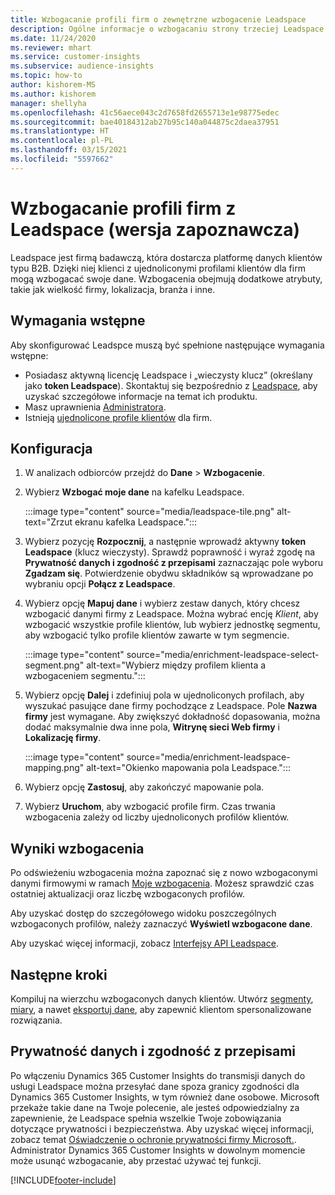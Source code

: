 ```yaml
---
title: Wzbogacanie profili firm o zewnętrzne wzbogacenie Leadspace
description: Ogólne informacje o wzbogacaniu strony trzeciej Leadspace.
ms.date: 11/24/2020
ms.reviewer: mhart
ms.service: customer-insights
ms.subservice: audience-insights
ms.topic: how-to
author: kishorem-MS
ms.author: kishorem
manager: shellyha
ms.openlocfilehash: 41c56aece043c2d7658fd2655713e1e98775edec
ms.sourcegitcommit: bae40184312ab27b95c140a044875c2daea37951
ms.translationtype: HT
ms.contentlocale: pl-PL
ms.lasthandoff: 03/15/2021
ms.locfileid: "5597662"
---
```

# <a name="enrichment-of-company-profiles-with-leadspace-preview"></a>Wzbogacanie profili firm z Leadspace (wersja zapoznawcza)

Leadspace jest firmą badawczą, która dostarcza platformę danych klientów typu B2B. Dzięki niej klienci z ujednoliconymi profilami klientów dla firm mogą wzbogacać swoje dane. Wzbogacenia obejmują dodatkowe atrybuty, takie jak wielkość firmy, lokalizacja, branża i inne.

## <a name="prerequisites"></a>Wymagania wstępne

Aby skonfigurować Leadspce muszą być spełnione następujące wymagania wstępne:

- Posiadasz aktywną licencję Leadspace i „wieczysty klucz” (określany jako **token Leadspace**). Skontaktuj się bezpośrednio z [Leadspace](https://www.leadspace.com/products/leadspace-on-demand/), aby uzyskać szczegółowe informacje na temat ich produktu.
- Masz uprawnienia [Administratora](permissions.md#administrator).
- Istnieją [ujednolicone profile klientów](customer-profiles.md) dla firm.

## <a name="configuration"></a>Konfiguracja

1. W analizach odbiorców przejdź do **Dane** > **Wzbogacenie**.

1. Wybierz **Wzbogać moje dane** na kafelku Leadspace.

   :::image type="content" source="media/leadspace-tile.png" alt-text="Zrzut ekranu kafelka Leadspace.":::

1. Wybierz pozycję **Rozpocznij**, a następnie wprowadź aktywny **token Leadspace** (klucz wieczysty). Sprawdź poprawność i wyraź zgodę na **Prywatność danych i zgodność z przepisami** zaznaczając pole wyboru **Zgadzam się**. Potwierdzenie obydwu składników są wprowadzane po wybraniu opcji **Połącz z Leadspace**.

1. Wybierz opcję **Mapuj dane** i wybierz zestaw danych, który chcesz wzbogacić danymi firmy z Leadspace. Można wybrać encję *Klient*, aby wzbogacić wszystkie profile klientów, lub wybierz jednostkę segmentu, aby wzbogacić tylko profile klientów zawarte w tym segmencie.

   :::image type="content" source="media/enrichment-leadspace-select-segment.png" alt-text="Wybierz między profilem klienta a wzbogaceniem segmentu.":::

1. Wybierz opcję **Dalej** i zdefiniuj pola w ujednoliconych profilach, aby wyszukać pasujące dane firmy pochodzące z Leadspace. Pole **Nazwa firmy** jest wymagane. Aby zwiększyć dokładność dopasowania, można dodać maksymalnie dwa inne pola, **Witrynę sieci Web firmy** i **Lokalizację firmy**.

   :::image type="content" source="media/enrichment-leadspace-mapping.png" alt-text="Okienko mapowania pola Leadspace.":::
   
1. Wybierz opcję **Zastosuj**, aby zakończyć mapowanie pola.

1. Wybierz **Uruchom**, aby wzbogacić profile firm. Czas trwania wzbogacenia zależy od liczby ujednoliconych profilów klientów.

## <a name="enrichment-results"></a>Wyniki wzbogacenia

Po odświeżeniu wzbogacenia można zapoznać się z nowo wzbogaconymi danymi firmowymi w ramach [Moje wzbogacenia](enrichment-hub.md). Możesz sprawdzić czas ostatniej aktualizacji oraz liczbę wzbogaconych profilów.

Aby uzyskać dostęp do szczegółowego widoku poszczególnych wzbogaconych profilów, należy zaznaczyć **Wyświetl wzbogacone dane**.

Aby uzyskać więcej informacji, zobacz [Interfejsy API Leadspace](https://support.leadspace.com/hc/en-us/sections/201997649-API).

## <a name="next-steps"></a>Następne kroki

Kompiluj na wierzchu wzbogaconych danych klientów. Utwórz [segmenty](segments.md), [miary](measures.md), a nawet [eksportuj dane](export-destinations.md), aby zapewnić klientom spersonalizowane rozwiązania.

## <a name="data-privacy-and-compliance"></a>Prywatność danych i zgodność z przepisami

Po włączeniu Dynamics 365 Customer Insights do transmisji danych do usługi Leadspace można przesyłać dane spoza granicy zgodności dla Dynamics 365 Customer Insights, w tym również dane osobowe. Microsoft przekaże takie dane na Twoje polecenie, ale jesteś odpowiedzialny za zapewnienie, że Leadspace spełnia wszelkie Twoje zobowiązania dotyczące prywatności i bezpieczeństwa. Aby uzyskać więcej informacji, zobacz temat [Oświadczenie o ochronie prywatności firmy Microsoft.](https://go.microsoft.com/fwlink/?linkid=396732).
Administrator Dynamics 365 Customer Insights w dowolnym momencie może usunąć wzbogacanie, aby przestać używać tej funkcji.


[!INCLUDE[footer-include](../includes/footer-banner.md)]
